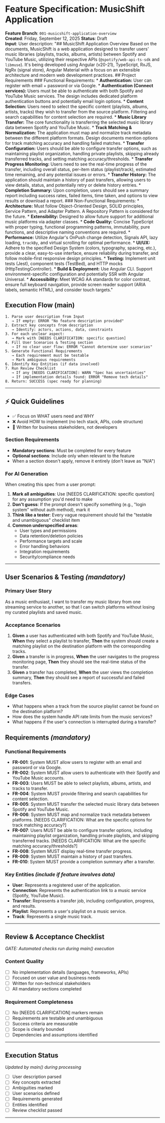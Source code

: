 # Feature Specification: MusicShift Application

**Feature Branch**: `001-musicshift-application-overview`  
**Created**: Friday, September 12, 2025
**Status**: Draft  
**Input**: User description: "## MusicShift Application Overview Based on the documents, MusicShift is a web application designed to transfer users' music libraries (playlists, tracks, albums, artists) between Spotify and YouTube Music, utilizing their respective APIs (`@spotify/web-api-ts-sdk` and `libmuse`). It's being developed using Angular (v20-21), TypeScript, RxJS, NgRx (signal store), Angular Material with a focus on an extensible architecture and modern web development practices. ## Project Requirements ### Functional Requirements: * **Authentication:** User can register with email + password or via Google. * **Authentication (Connect services):** Users must be able to authenticate with both Spotify and YouTube Music services. The design includes dedicated platform authentication buttons and potentially email login options. * **Content Selection:** Users need to select the specific content (playlists, albums, artists, tracks) they wish to transfer from the source platform. Filtering and search capabilities for content selection are required. * **Music Library Transfer:** The core functionality is transferring the selected music library data between Spotify and YouTube Music. * **Track Matching & Normalization:** The application must map and normalize track metadata between the different platform formats. Design documents mention options for track matching accuracy and handling failed matches. * **Transfer Configuration:** Users should be able to configure transfer options, such as maintaining playlist organization, handling private playlists, skipping already transferred tracks, and setting matching accuracy/thresholds. * **Transfer Progress Monitoring:** Users need to see the real-time progress of the transfer, including overall status, per-item status (playlist/track), estimated time remaining, and any potential issues or errors. * **Transfer History:** The application should maintain a history of past transfers, allowing users to view details, status, and potentially retry or delete history entries. * **Completion Summary:** Upon completion, users should see a summary report including success rates, failed items, time taken, and options to view results or download a report. ### Non-Functional Requirements: * **Architecture:** Must follow Object-Oriented Design, SOLID principles, Service Pattern, and Adapter Pattern. A Repository Pattern is considered for the future. * **Extensibility:** Designed to allow future support for additional music platforms via adapter classes. * **Code Quality:** Concise TypeScript with proper typing, functional programming patterns, immutability, pure functions, and descriptive naming conventions are required. * **Performance:** Utilize Angular's OnPush change detection, Signals API, lazy loading, `trackBy`, and virtual scrolling for optimal performance. * **UI/UX:** Adhere to the specified Design System (colors, typography, spacing, etc.), provide a clear, easy-to-use interface, ensure reliability during transfer, and follow mobile-first responsive design principles. * **Testing:** Implement unit tests (Jest), component tests (TestBed), and HTTP mocks (HttpTestingController). * **Build & Deployment:** Use Angular CLI. Support environment-specific configuration and potentially SSR with Angular Universal. * **Accessibility:** Meet WCAG AA standards for color contrast, ensure full keyboard navigation, provide screen reader support (ARIA labels, semantic HTML), and consider touch targets."

## Execution Flow (main)
```
1. Parse user description from Input
   → If empty: ERROR "No feature description provided"
2. Extract key concepts from description
   → Identify: actors, actions, data, constraints
3. For each unclear aspect:
   → Mark with [NEEDS CLARIFICATION: specific question]
4. Fill User Scenarios & Testing section
   → If no clear user flow: ERROR "Cannot determine user scenarios"
5. Generate Functional Requirements
   → Each requirement must be testable
   → Mark ambiguous requirements
6. Identify Key Entities (if data involved)
7. Run Review Checklist
   → If any [NEEDS CLARIFICATION]: WARN "Spec has uncertainties"
   → If implementation details found: ERROR "Remove tech details"
8. Return: SUCCESS (spec ready for planning)
```

---

## ⚡ Quick Guidelines
- ✅ Focus on WHAT users need and WHY
- ❌ Avoid HOW to implement (no tech stack, APIs, code structure)
- 👥 Written for business stakeholders, not developers

### Section Requirements
- **Mandatory sections**: Must be completed for every feature
- **Optional sections**: Include only when relevant to the feature
- When a section doesn't apply, remove it entirely (don't leave as "N/A")

### For AI Generation
When creating this spec from a user prompt:
1. **Mark all ambiguities**: Use [NEEDS CLARIFICATION: specific question] for any assumption you'd need to make
2. **Don't guess**: If the prompt doesn't specify something (e.g., "login system" without auth method), mark it
3. **Think like a tester**: Every vague requirement should fail the "testable and unambiguous" checklist item
4. **Common underspecified areas**:
   - User types and permissions
   - Data retention/deletion policies  
   - Performance targets and scale
   - Error handling behaviors
   - Integration requirements
   - Security/compliance needs

---

## User Scenarios & Testing *(mandatory)*

### Primary User Story
As a music enthusiast, I want to transfer my music library from one streaming service to another, so that I can switch platforms without losing my curated playlists and saved music.

### Acceptance Scenarios
1. **Given** a user has authenticated with both Spotify and YouTube Music, **When** they select a playlist to transfer, **Then** the system should create a matching playlist on the destination platform with the corresponding tracks.
2. **Given** a transfer is in progress, **When** the user navigates to the progress monitoring page, **Then** they should see the real-time status of the transfer.
3. **Given** a transfer has completed, **When** the user views the completion summary, **Then** they should see a report of successful and failed transfers.

### Edge Cases
- What happens when a track from the source playlist cannot be found on the destination platform?
- How does the system handle API rate limits from the music services?
- What happens if the user's connection is interrupted during a transfer?

## Requirements *(mandatory)*

### Functional Requirements
- **FR-001**: System MUST allow users to register with an email and password or via Google.
- **FR-002**: System MUST allow users to authenticate with their Spotify and YouTube Music accounts.
- **FR-003**: Users MUST be able to select playlists, albums, artists, and tracks to transfer.
- **FR-004**: System MUST provide filtering and search capabilities for content selection.
- **FR-005**: System MUST transfer the selected music library data between Spotify and YouTube Music.
- **FR-006**: System MUST map and normalize track metadata between platforms. [NEEDS CLARIFICATION: What are the specific options for track matching accuracy?]
- **FR-007**: Users MUST be able to configure transfer options, including maintaining playlist organization, handling private playlists, and skipping transferred tracks. [NEEDS CLARIFICATION: What are the specific matching accuracy/thresholds?]
- **FR-008**: System MUST display real-time transfer progress.
- **FR-009**: System MUST maintain a history of past transfers.
- **FR-010**: System MUST provide a completion summary after a transfer.

### Key Entities *(include if feature involves data)*
- **User**: Represents a registered user of the application.
- **Connection**: Represents the authentication link to a music service (Spotify, YouTube Music).
- **Transfer**: Represents a transfer job, including configuration, progress, and results.
- **Playlist**: Represents a user's playlist on a music service.
- **Track**: Represents a single music track.

---

## Review & Acceptance Checklist
*GATE: Automated checks run during main() execution*

### Content Quality
- [ ] No implementation details (languages, frameworks, APIs)
- [ ] Focused on user value and business needs
- [ ] Written for non-technical stakeholders
- [ ] All mandatory sections completed

### Requirement Completeness
- [ ] No [NEEDS CLARIFICATION] markers remain
- [ ] Requirements are testable and unambiguous  
- [ ] Success criteria are measurable
- [ ] Scope is clearly bounded
- [ ] Dependencies and assumptions identified

---

## Execution Status
*Updated by main() during processing*

- [ ] User description parsed
- [ ] Key concepts extracted
- [ ] Ambiguities marked
- [ ] User scenarios defined
- [ ] Requirements generated
- [ ] Entities identified
- [ ] Review checklist passed

---
